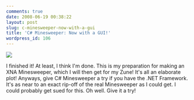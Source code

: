 ```yaml
---
comments: true
date: 2008-06-19 00:38:22
layout: post
slug: c-minesweeper-now-with-a-gui
title: 'C# Minesweeper: Now with a GUI!'
wordpress_id: 106
---
```




[![](http://sasheldon.files.wordpress.com/2008/06/minesweeper.jpg)](http://sasheldon.files.wordpress.com/2008/06/minesweeper.jpg)

I finished it! At least, I think I'm done. This is my preparation for making an XNA Minesweeper, which I will then get for my Zune! It's all an elaborate plot! Anyways, give C# Minesweeper a try if you have the .NET Framework. It's as near to an exact rip-off of the real Minesweeper as I could get. I could probably get sued for this. Oh well. Give it a try!
